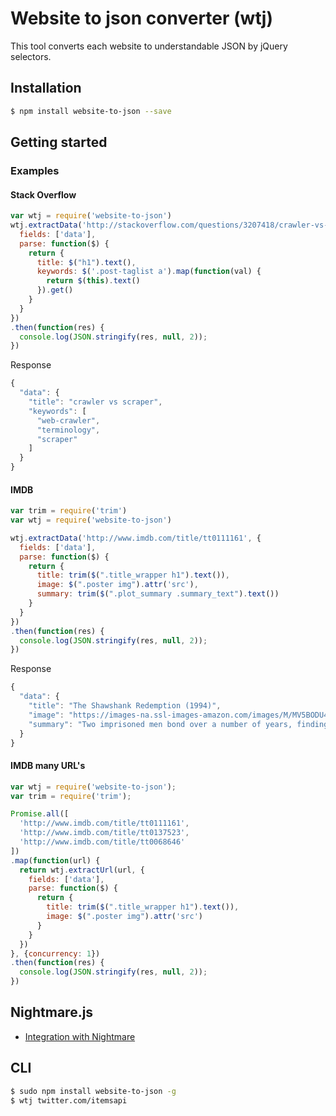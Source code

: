# Website to json converter (wtj)

This tool converts each website to understandable JSON by jQuery selectors.

## Installation

```bash
$ npm install website-to-json --save
```

## Getting started

### Examples

#### Stack Overflow

```js
var wtj = require('website-to-json')
wtj.extractData('http://stackoverflow.com/questions/3207418/crawler-vs-scraper', {
  fields: ['data'],
  parse: function($) {
    return {
      title: $("h1").text(),
      keywords: $('.post-taglist a').map(function(val) {
        return $(this).text()
      }).get()
    }
  }
})
.then(function(res) {
  console.log(JSON.stringify(res, null, 2));
})
```

Response

```js
{
  "data": {
    "title": "crawler vs scraper",
    "keywords": [
      "web-crawler",
      "terminology",
      "scraper"
    ]
  }
}
```

#### IMDB

```js
var trim = require('trim')
var wtj = require('website-to-json')

wtj.extractData('http://www.imdb.com/title/tt0111161', {
  fields: ['data'],
  parse: function($) {
    return {
      title: trim($(".title_wrapper h1").text()),
      image: $(".poster img").attr('src'),
      summary: trim($(".plot_summary .summary_text").text())
    }
  }
})
.then(function(res) {
  console.log(JSON.stringify(res, null, 2));
})
```

Response

```js
{
  "data": {
    "title": "The Shawshank Redemption (1994)",
    "image": "https://images-na.ssl-images-amazon.com/images/M/MV5BODU4MjU4NjIwNl5BMl5BanBnXkFtZTgwMDU2MjEyMDE@._V1_UX182_CR0,0,182,268_AL_.jpg",
    "summary": "Two imprisoned men bond over a number of years, finding solace and eventual redemption through acts of common decency."
  }
}
```

#### IMDB many URL's

```js
var wtj = require('website-to-json');
var trim = require('trim');

Promise.all([
  'http://www.imdb.com/title/tt0111161',
  'http://www.imdb.com/title/tt0137523',
  'http://www.imdb.com/title/tt0068646'
])
.map(function(url) {
  return wtj.extractUrl(url, {
    fields: ['data'],
    parse: function($) {
      return {
        title: trim($(".title_wrapper h1").text()),
        image: $(".poster img").attr('src')
      }
    }
  })
}, {concurrency: 1})
.then(function(res) {
  console.log(JSON.stringify(res, null, 2));
})
```

## Nightmare.js

- <a href="https://github.com/itemsapi/website-to-json/blob/master/docs/NIGHTMARE.md">Integration with Nightmare</a>

## CLI

```bash
$ sudo npm install website-to-json -g
$ wtj twitter.com/itemsapi
```

